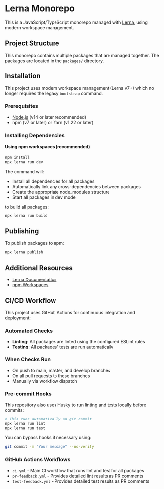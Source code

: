 # Lerna Monorepo

This is a JavaScript/TypeScript monorepo managed with [Lerna](https://lerna.js.org/), using modern workspace management.

## Project Structure

This monorepo contains multiple packages that are managed together. The packages are located in the `packages/` directory.

## Installation

This project uses modern workspace management (Lerna v7+) which no longer requires the legacy `bootstrap` command.

### Prerequisites

- [Node.js](https://nodejs.org/) (v14 or later recommended)
- npm (v7 or later) or Yarn (v1.22 or later)

### Installing Dependencies

#### Using npm workspaces (recommended)

```bash
npm install
npx lerna run dev
```

The command will:
- Install all dependencies for all packages
- Automatically link any cross-dependencies between packages
- Create the appropriate node_modules structure
- Start all packages in dev mode


to build all packages:

```bash
npx lerna run build
```

## Publishing

To publish packages to npm:

```bash
npx lerna publish
```

## Additional Resources

- [Lerna Documentation](https://lerna.js.org/)
- [npm Workspaces](https://docs.npmjs.com/cli/v7/using-npm/workspaces)

## CI/CD Workflow

This project uses GitHub Actions for continuous integration and deployment:

### Automated Checks

- **Linting**: All packages are linted using the configured ESLint rules
- **Testing**: All packages' tests are run automatically

### When Checks Run

- On push to main, master, and develop branches
- On all pull requests to these branches
- Manually via workflow dispatch

### Pre-commit Hooks

This repository also uses Husky to run linting and tests locally before commits:

```bash
# This runs automatically on git commit
npx lerna run lint
npx lerna run test
```

You can bypass hooks if necessary using:

```bash
git commit -m "Your message" --no-verify
```

### GitHub Actions Workflows

- `ci.yml` - Main CI workflow that runs lint and test for all packages
- `pr-feedback.yml` - Provides detailed lint results as PR comments
- `test-feedback.yml` - Provides detailed test results as PR comments

